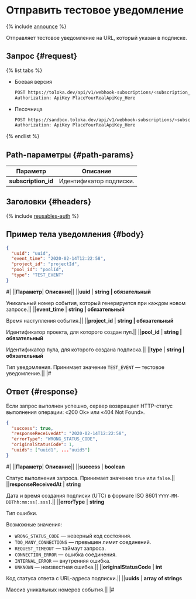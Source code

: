 # Отправить тестовое уведомление

{% include [announce](../_includes/announce.md) %}

Отправляет тестовое уведомление на URL, который указан в подписке.

## Запрос {#request}

{% list tabs %}

- Боевая версия

    ```bash
    POST https://toloka.dev/api/v1/webhook-subscriptions/<subscription_id>/test
    Authorization: ApiKey PlaceYourRealApiKey_Here
    ```

- Песочница

    ```bash
    POST https://sandbox.toloka.dev/api/v1/webhook-subscriptions/<subscription_id>/test
    Authorization: ApiKey PlaceYourRealApiKey_Here
    ```

{% endlist %}

## Path-параметры {#path-params}

Параметр | Описание
----- | -----
**subscription_id** | Идентификатор подписки.

## Заголовки {#headers}

{% include [reusables-auth](../_includes/reusables/id-reusables/auth.md) %}

## Пример тела уведомления {#body}

```json
{
  "uuid": "uuid",
  "event_time": "2020-02-14T12:22:58",
  "project_id": "projectId",
  "pool_id": "poolId",
  "type": "TEST_EVENT"
}
```

#|
||**Параметр**| **Описание**||
||**uuid** | **string \| обязательный**

Уникальный номер события, который генерируется при каждом новом запросе.||
||**event_time** | **string \| обязательный**

Время наступления события.||
||**project_id** | **string \| обязательный**

Идентификатор проекта, для которого создан пул.||
||**pool_id** | **string \| обязательный**

Идентификатор пула, для которого создана подписка.||
||**type** | **string \| обязательный**

Тип уведомления.
Принимает значение `TEST_EVENT` — тестовое уведомление.||
|#

## Ответ {#response}

Если запрос выполнен успешно, сервер возвращает HTTP-статус выполнения операции: «200 Ok» или «404 Not Found».

```json
{
  "success": true,
  "responseReceivedAt": "2020-02-14T12:22:58",
  "errorType": "WRONG_STATUS_CODE",
  "originalStatusCode": 1,
  "uuids": ["uuid1", ..."uuid5"]
}
```

#|
||**Параметр**| **Описание**||
||**success** | **boolean**

Статус выполнения запроса.
Принимает значение `true` или `false`.||
||**responseReceivedAt** | **string**

Дата и время создания подписки (UTC) в формате ISO 8601 `YYYY-MM-DDThh:mm:ss[.sss]`.||
||**errorType** | **string**

Тип ошибки.

Возможные значения:

- `WRONG_STATUS_CODE` — неверный код состояния.
- `TOO_MANY_CONNECTIONS` — превышен лимит соединений.
- `REQUEST_TIMEOUT` — таймаут запроса.
- `CONNECTION_ERROR` — ошибка соединения.
- `INTERNAL_ERROR` — внутренняя ошибка.
- `UNKNOWN` — неизвестная ошибка.||
||**originalStatusCode** | **int**

Код статуса ответа с URL-адреса подписки.||
||**uuids** | **array of strings**

Массив уникальных номеров события.||
|#